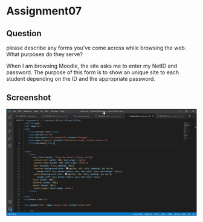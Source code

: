 # Assignment07

## Question
please describe any forms you've come across while browsing the web. What purposes do they serve?

When I am browsing Moodle, the site asks me to enter my NetID and password. The purpose of this form is to show an unique site to each student depending on the ID and the appropriate password.

## Screenshot
![Screenshot](./images/screenshot.jpg)